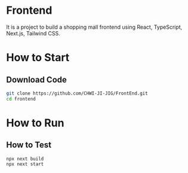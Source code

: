 # Frontend
It is a project to build a shopping mall frontend using React, TypeScript, Next.js, Tailwind CSS.

# How to Start
## Download Code 
```bash
git clone https://github.com/CHWI-JI-JIG/FrontEnd.git
cd frontend
```

# How to Run
## How to Test
```
npx next build
npx next start
```